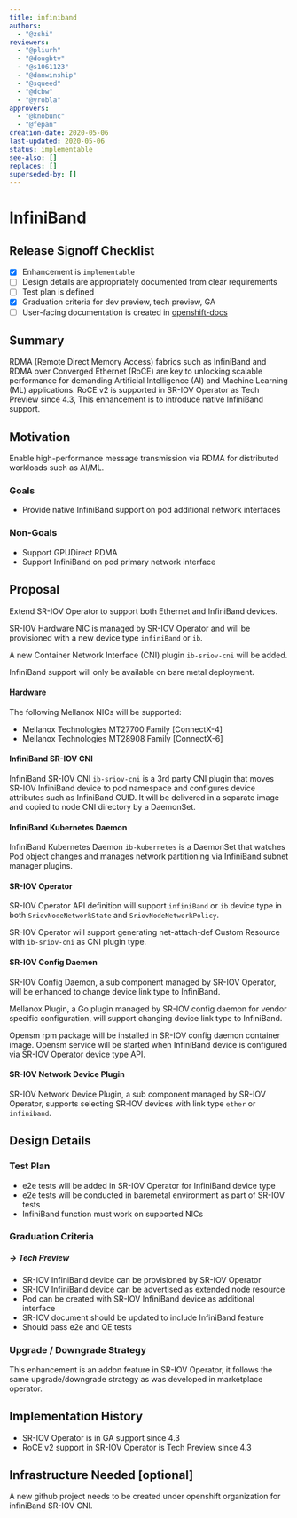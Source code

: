 ```yaml
---
title: infiniband
authors:
  - "@zshi"
reviewers:
  - "@pliurh"
  - "@dougbtv"
  - "@s1061123"
  - "@danwinship"
  - "@squeed"
  - "@dcbw"
  - "@yrobla"
approvers:
  - "@knobunc"
  - "@fepan"
creation-date: 2020-05-06
last-updated: 2020-05-06
status: implementable
see-also: []
replaces: []
superseded-by: []
---
```


# InfiniBand

## Release Signoff Checklist

- [X] Enhancement is `implementable`
- [ ] Design details are appropriately documented from clear requirements
- [ ] Test plan is defined
- [X] Graduation criteria for dev preview, tech preview, GA
- [ ] User-facing documentation is created in [openshift-docs](https://github.com/openshift/openshift-docs/)

## Summary

RDMA (Remote Direct Memory Access) fabrics such as InfiniBand and RDMA over
Converged Ethernet (RoCE) are key to unlocking scalable performance for
demanding Artificial Intelligence (AI) and Machine Learning (ML) applications.
RoCE v2 is supported in SR-IOV Operator as Tech Preview since 4.3, This
enhancement is to introduce native InfiniBand support.

## Motivation

Enable high-performance message transmission via RDMA for distributed workloads
such as AI/ML.

### Goals

- Provide native InfiniBand support on pod additional network interfaces

### Non-Goals

- Support GPUDirect RDMA
- Support InfiniBand on pod primary network interface

## Proposal

Extend SR-IOV Operator to support both Ethernet and InfiniBand devices.

SR-IOV Hardware NIC is managed by SR-IOV Operator and will be provisioned
with a new device type `infiniBand` or `ib`.

A new Container Network Interface (CNI) plugin `ib-sriov-cni` will be added.

InfiniBand support will only be available on bare metal deployment.

#### Hardware

The following Mellanox NICs will be supported:
- Mellanox Technologies MT27700 Family [ConnectX-4]
- Mellanox Technologies MT28908 Family [ConnectX-6]

#### InfiniBand SR-IOV CNI

InfiniBand SR-IOV CNI `ib-sriov-cni` is a 3rd party CNI plugin that moves
SR-IOV InfiniBand device to pod namespace and configures device attributes
such as InfiniBand GUID. It will be delivered in a separate image and copied
to node CNI directory by a DaemonSet.

#### InfiniBand Kubernetes Daemon

InfiniBand Kubernetes Daemon `ib-kubernetes` is a DaemonSet that watches
Pod object changes and manages network partitioning via InfiniBand subnet
manager plugins.

#### SR-IOV Operator

SR-IOV Operator API definition will support `infiniBand` or `ib` device type
in both `SriovNodeNetworkState` and `SriovNodeNetworkPolicy`.

SR-IOV Operator will support generating net-attach-def Custom Resource with
`ib-sriov-cni` as CNI plugin type.

#### SR-IOV Config Daemon

SR-IOV Config Daemon, a sub component managed by SR-IOV Operator, will be
enhanced to change device link type to InfiniBand.

Mellanox Plugin, a Go plugin managed by SR-IOV config daemon for vendor
specific configuration, will support changing device link type to InfiniBand.

Opensm rpm package will be installed in SR-IOV config daemon container image.
Opensm service will be started when InfiniBand device is configured via SR-IOV
Operator device type API.

#### SR-IOV Network Device Plugin

SR-IOV Network Device Plugin, a sub component managed by SR-IOV Operator,
supports selecting SR-IOV devices with link type `ether` or `infiniband`.


## Design Details

### Test Plan

- e2e tests will be added in SR-IOV Operator for InfiniBand device type
- e2e tests will be conducted in baremetal environment as part of SR-IOV tests
- InfiniBand function must work on supported NICs

### Graduation Criteria

##### -> Tech Preview

- SR-IOV InfiniBand device can be provisioned by SR-IOV Operator
- SR-IOV InfiniBand device can be advertised as extended node resource
- Pod can be created with SR-IOV InfiniBand device as additional interface
- SR-IOV document should be updated to include InfiniBand feature
- Should pass e2e and QE tests

### Upgrade / Downgrade Strategy

This enhancement is an addon feature in SR-IOV Operator, it follows the same
upgrade/downgrade strategy as was developed in marketplace operator.

## Implementation History

- SR-IOV Operator is in GA support since 4.3
- RoCE v2 support in SR-IOV Operator is Tech Preview since 4.3

## Infrastructure Needed [optional]

A new github project needs to be created under openshift organization for
infiniBand SR-IOV CNI.
